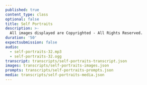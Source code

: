 ```yaml
---
published: true
content_type: class
optional: false
title: Self Portraits
description: >-
  All images displayed are Copyrighted - All Rights Reserved.
duration: '50'
expectsubmission: false
audio:
  - self-portraits-32.mp3
  - self-portraits-32.ogg
transcript: transcripts/self-portraits-transcript.json
images: transcripts/self-portraits-images.json
prompts: transcripts/self-portraits-prompts.json
media: transcripts/self-portraits-media.json
---
```

